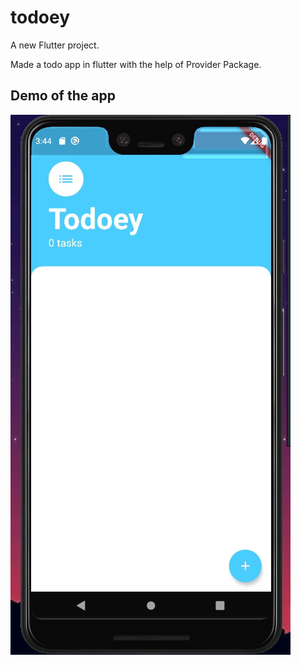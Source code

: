 # todoey

A new Flutter project.

Made a todo app in flutter with the help of Provider Package.

## Demo of the app

![Demo](ezgif.com-video-to-gif.gif)
